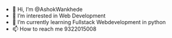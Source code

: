 - 👋 Hi, I’m @AshokWankhede
- 👀 I’m interested in Web Development
- 🌱 I’m currently learning Fullstack Webdevelopment in python 
- 📫 How to reach me 9322015008

<!---
AshokWankhede/AshokWankhede is a ✨ special ✨ repository because its `README.md` (this file) appears on your GitHub profile.
You can click the Preview link to take a look at your changes.
--->
